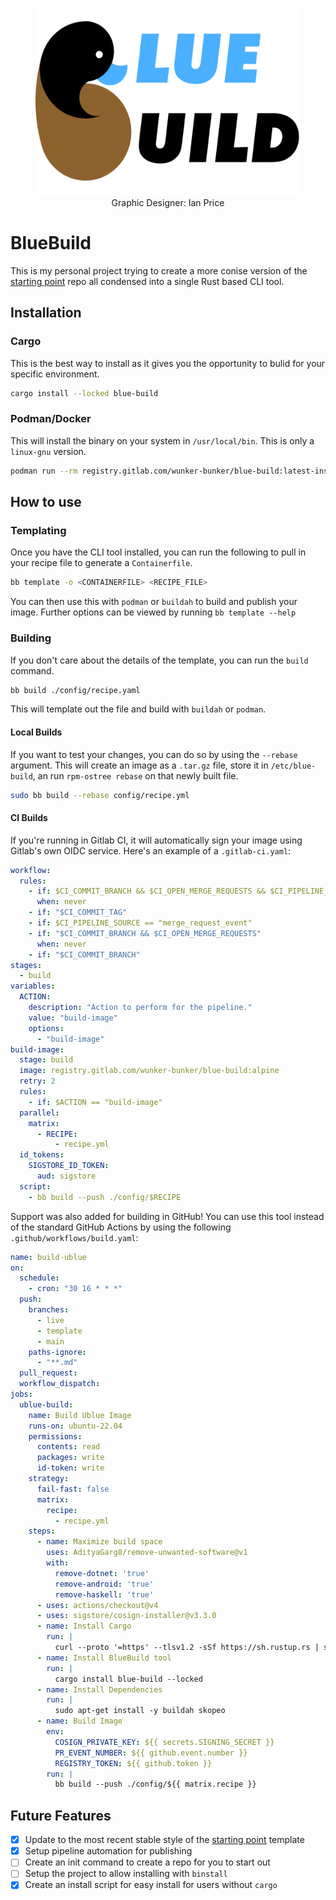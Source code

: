 <div align="center">
  <center>
    <figure>
      <img src="logos/BlueBuild-banner.png" alt="BlueBuild Banner" height="300" />
      <figcaption>Graphic Designer: Ian Price</figcaption>
    </figure>
  </center>
</div>

# BlueBuild

This is my personal project trying to create a more conise version of the [starting point](https://github.com/ublue-os/startingpoint/tree/template) repo all condensed into a single Rust based CLI tool.

## Installation

### Cargo

This is the best way to install as it gives you the opportunity to bulid for your specific environment.

```bash
cargo install --locked blue-build
```

### Podman/Docker

This will install the binary on your system in `/usr/local/bin`. This is only a `linux-gnu` version.

```bash
podman run --rm registry.gitlab.com/wunker-bunker/blue-build:latest-installer | sudo bash
```

## How to use

### Templating

Once you have the CLI tool installed, you can run the following to pull in your recipe file to generate a `Containerfile`.

```bash
bb template -o <CONTAINERFILE> <RECIPE_FILE>
```

You can then use this with `podman` or `buildah` to build and publish your image. Further options can be viewed by running `bb template --help`

### Building

If you don't care about the details of the template, you can run the `build` command.

```bash
bb build ./config/recipe.yaml
```

This will template out the file and build with `buildah` or `podman`. 

#### Local Builds

If you want to test your changes, you can do so by using the `--rebase` argument. This will create an image as a `.tar.gz` file, store it in `/etc/blue-build`, an run `rpm-ostree rebase` on that newly built file.

```bash
sudo bb build --rebase config/recipe.yml
```

#### CI Builds

If you're running in Gitlab CI, it will automatically sign your image using Gitlab's own OIDC service. Here's an example of a `.gitlab-ci.yaml`:

```yaml
workflow:
  rules:
    - if: $CI_COMMIT_BRANCH && $CI_OPEN_MERGE_REQUESTS && $CI_PIPELINE_SOURCE == "push"
      when: never
    - if: "$CI_COMMIT_TAG"
    - if: $CI_PIPELINE_SOURCE == "merge_request_event"
    - if: "$CI_COMMIT_BRANCH && $CI_OPEN_MERGE_REQUESTS"
      when: never
    - if: "$CI_COMMIT_BRANCH"
stages:
  - build
variables:
  ACTION:
    description: "Action to perform for the pipeline."
    value: "build-image"
    options:
      - "build-image"
build-image:
  stage: build
  image: registry.gitlab.com/wunker-bunker/blue-build:alpine
  retry: 2
  rules:
    - if: $ACTION == "build-image"
  parallel:
    matrix:
      - RECIPE:
          - recipe.yml
  id_tokens:
    SIGSTORE_ID_TOKEN:
      aud: sigstore
  script:
    - bb build --push ./config/$RECIPE
```

Support was also added for building in GitHub! You can use this tool instead of the standard GitHub Actions by using the following `.github/workflows/build.yaml`:

```yaml
name: build-ublue
on:
  schedule:
    - cron: "30 16 * * *"
  push:
    branches:
      - live
      - template
      - main
    paths-ignore:
      - "**.md"
  pull_request:
  workflow_dispatch:
jobs:
  ublue-build:
    name: Build Ublue Image
    runs-on: ubuntu-22.04
    permissions:
      contents: read
      packages: write
      id-token: write
    strategy:
      fail-fast: false
      matrix:
        recipe:
          - recipe.yml
    steps:
      - name: Maximize build space
        uses: AdityaGarg8/remove-unwanted-software@v1
        with:
          remove-dotnet: 'true'
          remove-android: 'true'
          remove-haskell: 'true'
      - uses: actions/checkout@v4
      - uses: sigstore/cosign-installer@v3.3.0
      - name: Install Cargo
        run: |
          curl --proto '=https' --tlsv1.2 -sSf https://sh.rustup.rs | sh -s -- -y
      - name: Install BlueBuild tool
        run: |
          cargo install blue-build --locked
      - name: Install Dependencies
        run: |
          sudo apt-get install -y buildah skopeo
      - name: Build Image
        env:
          COSIGN_PRIVATE_KEY: ${{ secrets.SIGNING_SECRET }}
          PR_EVENT_NUMBER: ${{ github.event.number }}
          REGISTRY_TOKEN: ${{ github.token }}
        run: |
          bb build --push ./config/${{ matrix.recipe }}
```

## Future Features

- [x] Update to the most recent stable style of the [starting point](https://github.com/ublue-os/startingpoint/tree/template) template
- [x] Setup pipeline automation for publishing
- [ ] Create an init command to create a repo for you to start out
- [ ] Setup the project to allow installing with `binstall`
- [x] Create an install script for easy install for users without `cargo`
